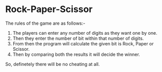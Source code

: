 # Rock-Paper-Scissor
The rules of the game are as follows:-
1. The players can enter any number of digits as they want one by one.
2. Then they enter the number of bit within that number of digits.
3. From then the program will calculate the given bit is Rock, Paper or
Scissor.
4. Then by comparing both the results it will decide the winner.

So, definetely there will be no cheating at all.
